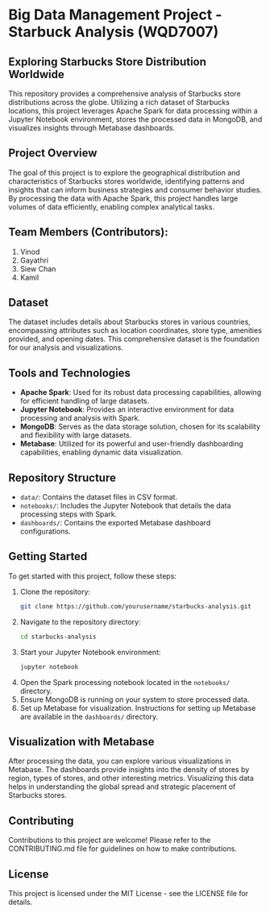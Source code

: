 # Big Data Management Project - Starbuck Analysis (WQD7007)
   
## Exploring Starbucks Store Distribution Worldwide

This repository provides a comprehensive analysis of Starbucks store distributions across the globe. Utilizing a rich dataset of Starbucks locations, this project leverages Apache Spark for data processing within a Jupyter Notebook environment, stores the processed data in MongoDB, and visualizes insights through Metabase dashboards.

## Project Overview

The goal of this project is to explore the geographical distribution and characteristics of Starbucks stores worldwide, identifying patterns and insights that can inform business strategies and consumer behavior studies. By processing the data with Apache Spark, this project handles large volumes of data efficiently, enabling complex analytical tasks.

## Team Members (Contributors):
1. Vinod
2. Gayathri
3. Siew Chan
4. Kamil
   
## Dataset

The dataset includes details about Starbucks stores in various countries, encompassing attributes such as location coordinates, store type, amenities provided, and opening dates. This comprehensive dataset is the foundation for our analysis and visualizations.

## Tools and Technologies

- **Apache Spark**: Used for its robust data processing capabilities, allowing for efficient handling of large datasets.
- **Jupyter Notebook**: Provides an interactive environment for data processing and analysis with Spark.
- **MongoDB**: Serves as the data storage solution, chosen for its scalability and flexibility with large datasets.
- **Metabase**: Utilized for its powerful and user-friendly dashboarding capabilities, enabling dynamic data visualization.

## Repository Structure

- `data/`: Contains the dataset files in CSV format.
- `notebooks/`: Includes the Jupyter Notebook that details the data processing steps with Spark.
- `dashboards/`: Contains the exported Metabase dashboard configurations.

## Getting Started

To get started with this project, follow these steps:

1. Clone the repository:
   ```bash
   git clone https://github.com/yourusername/starbucks-analysis.git
   ```
2. Navigate to the repository directory:
   ```bash
   cd starbucks-analysis
   ```
3. Start your Jupyter Notebook environment:
   ```bash
   jupyter notebook
   ```
4. Open the Spark processing notebook located in the `notebooks/` directory.
5. Ensure MongoDB is running on your system to store processed data.
6. Set up Metabase for visualization. Instructions for setting up Metabase are available in the `dashboards/` directory.

## Visualization with Metabase

After processing the data, you can explore various visualizations in Metabase. The dashboards provide insights into the density of stores by region, types of stores, and other interesting metrics. Visualizing this data helps in understanding the global spread and strategic placement of Starbucks stores.

## Contributing

Contributions to this project are welcome! Please refer to the CONTRIBUTING.md file for guidelines on how to make contributions.

## License

This project is licensed under the MIT License - see the LICENSE file for details.
